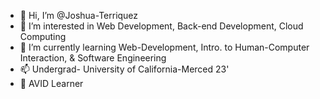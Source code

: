 - 👋 Hi, I’m @Joshua-Terriquez
- 👀 I’m interested in Web Development, Back-end Development, Cloud Computing
- 🌱 I’m currently learning Web-Development, Intro. to Human-Computer Interaction, & Software Engineering
- 📫 Undergrad- University of California-Merced 23'
- 💞️ AVID Learner

<!---
Joshua-Terriquez/Joshua-Terriquez is a ✨ special ✨ repository because its `README.md` (this file) appears on your GitHub profile.
You can click the Preview link to take a look at your changes.
--->
